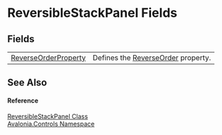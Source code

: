 # ReversibleStackPanel Fields




## Fields
<table>
<tr>
<td><a href="F_Avalonia_Controls_ReversibleStackPanel_ReverseOrderProperty">ReverseOrderProperty</a></td>
<td>Defines the <a href="P_Avalonia_Controls_ReversibleStackPanel_ReverseOrder">ReverseOrder</a> property.</td>
</tr>
</table>

## See Also


#### Reference
<a href="T_Avalonia_Controls_ReversibleStackPanel">ReversibleStackPanel Class</a>  
<a href="N_Avalonia_Controls">Avalonia.Controls Namespace</a>  

